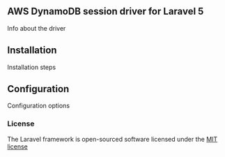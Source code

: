 ## AWS DynamoDB session driver for Laravel 5

Info about the driver

## Installation

Installation steps

## Configuration

Configuration options

### License

The Laravel framework is open-sourced software licensed under the [MIT license](http://opensource.org/licenses/MIT)
